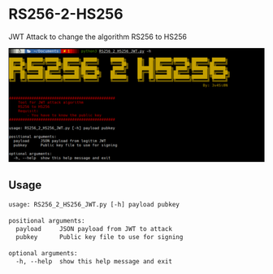 # RS256-2-HS256
JWT Attack to change the algorithm RS256 to HS256

![Alt text](images/banner.PNG "Banner")

## Usage
```
usage: RS256_2_HS256_JWT.py [-h] payload pubkey

positional arguments:
  payload     JSON payload from JWT to attack
  pubkey      Public key file to use for signing

optional arguments:
  -h, --help  show this help message and exit
```
 
